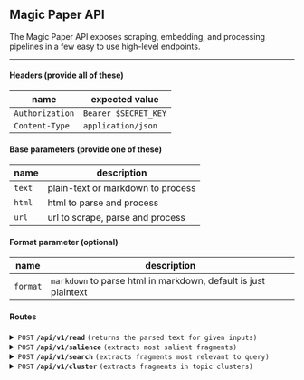 ## Magic Paper API

The Magic Paper API exposes scraping, embedding, and processing pipelines in a
few easy to use high-level endpoints.

------------------------------------------------------------------------------------------

#### Headers (provide all of these)

| name      |  expected value |
|-----------|-----------|
| `Authorization`   | `Bearer $SECRET_KEY` |
| `Content-Type`    |  `application/json`  | 

#### Base parameters (provide one of these)

| name      | description |
|-----------|-----------|
| `text`    |  plain-text or markdown to process  |
| `html`    |  html to parse and process  |
| `url`     |  url to scrape, parse and process  |

#### Format parameter (optional)

| name      | description |
|-----------|-----------|
| `format`    |  `markdown` to parse html in markdown, default is just plaintext  |

#### Routes

<details>
 <summary><code>POST</code> <code><b>/api/v1/read</b></code> <code>(returns the parsed text for given inputs)</code></summary>

##### Parameters

> No additional parameters

##### Example Response

> ```json
> {
>     "title": "Markdown Article",
>     "text": "# Hello World\n"
> }
> ```

##### Example CURL

> ```sh
> curl -X POST \
>   -d '{"url": "http://blog.mattneary.com/worse-is-better"}' \
>   -H 'Content-Type: application/json' \
>   -H 'Authorization: Bearer sk-0000-0000-0000' \
>   http://alpha.magicpaper.ai/api/v1/read
> ```

</details>

<details>
 <summary><code>POST</code> <code><b>/api/v1/salience</b></code> <code>(extracts most salient fragments)</code></summary>

##### Parameters

> | name      |  type     | data type               | description                                                           |
> |-----------|-----------|-------------------------|----------------------------|
> | `limit`     |  optional | integer   | the max number of fragments to return |


##### Example Response

> ```json
> {
>     "sentences": [
>         {
>             "sentence": "The quick brown fox jumped over the lazy dog.",
>             "interval": [0, 45],
>             "score": 1.0
>         }
>     ]
> }
> ```

##### Example CURL

> ```sh
> curl -X POST \
>   -d '{"url": "http://blog.mattneary.com/worse-is-better"}' \
>   -H 'Content-Type: application/json' \
>   -H 'Authorization: Bearer sk-0000-0000-0000' \
>   http://alpha.magicpaper.ai/api/v1/salience
> ```

</details>

<details>
 <summary><code>POST</code> <code><b>/api/v1/search</b></code> <code>(extracts fragments most relevant to query)</code></summary>

##### Parameters

> | name      |  type     | data type               | description                                                           |
> |-----------|-----------|-------------------------|----------------------------|
> | `query`     |  required | string or array of strings   | strings to compare text against |
> | `limit`     |  optional | integer   | the max number of fragments to return |
> | `method`     |  optional | `avg` or `min`   | methodology to use in comparing against array of queries |


##### Example Response

> ```json
> {
>     "sentences": [
>         {
>             "sentence": "The quick brown fox jumped over the lazy dog.",
>             "interval": [0, 45],
>             "score": 1.0
>         }
>     ]
> }
> ```

##### Example CURL

> ```sh
> curl -X POST \
>   -d "{\"text\": \"$ARTICLE_TEXT\", \"query\": \"history of technology\"}" \
>   -H 'Content-Type: application/json' \
>   -H 'Authorization: Bearer sk-0000-0000-0000' \
>   http://alpha.magicpaper.ai/api/v1/search
> ```

</details>

<details>
 <summary><code>POST</code> <code><b>/api/v1/cluster</b></code> <code>(extracts fragments in topic clusters)</code></summary>

##### Parameters

> | name      |  type     | data type               | description                                                           |
> |-----------|-----------|-------------------------|----------------------------|
> | `limit`     |  optional | integer   | the max number of clusters to return (default 4) |


##### Example Response

> ```json
> {
>     "clusters": [
>         {
>             "sentences": ["The quick brown fox jumped over the lazy dog."],
>             "intervals": [[0, 45]],
>             "hue": 0.0
>         }
>     ]
> }
> ```

##### Example CURL

> ```sh
> curl -X POST \
>   -d "{\"url\": \"$url\", \"limit\": 2}" \
>   -H 'Content-Type: application/json' \
>   -H 'Authorization: Bearer sk-0000-0000-0000' \
>   http://alpha.magicpaper.ai/api/v1/cluster
> ```

</details>
